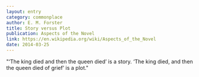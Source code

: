 ```yaml
---
layout: entry
category: commonplace
author: E. M. Forster
title: Story versus Plot
publication: Aspects of the Novel
link: https://en.wikipedia.org/wiki/Aspects_of_the_Novel
date: 2014-03-25
---
```


"‘The king died and then the queen died’ is a story. ‘The king died, and then the queen died of grief’ is a plot."